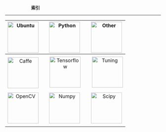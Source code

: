 &emsp;&emsp;&emsp;&emsp;&emsp;&emsp;**索引** 


---


[<img src="https://github.com/JNingWei/Notebook/blob/master/Bookshelf/Others-Notebook/Others-Box/Pic/Logo_pic/Ubuntu_Logo/Ubuntu_1.png" width="100" height="100" alt="Ubuntu"/>](https://github.com/JNingWei/Notebook/blob/master/Bookshelf/Ubuntu-Notebook/Ubuntu-Notebook.md) |  | [<img src="https://github.com/JNingWei/Notebook/blob/master/Bookshelf/Others-Notebook/Others-Box/Pic/Logo_pic/Python_pic/Python_0.jpg" width="100" height="100" alt="Python"/>](https://github.com/JNingWei/Notebook/blob/master/Bookshelf/Python-Notebook/Python-Notebook.md) |  | [<img src="https://github.com/JNingWei/Notebook/blob/master/Bookshelf/Others-Notebook/Others-Box/Pic/Logo_pic/Other_pic/Other_3.png" width="100" height="100" alt="Other"/>](https://github.com/JNingWei/Notebook/blob/master/Bookshelf/Others-Notebook/Others-Notebook.md)
:----: | :----: | :----: | :----: | :----: 
 |  |  |  | 
[<img src="https://github.com/JNingWei/Notebook/blob/master/Bookshelf/Others-Notebook/Others-Box/Pic/Logo_pic/Caffe_pic/Caffe_3.png" width="100" height="100" alt="Caffe"/>](https://github.com/JNingWei/Notebook/blob/master/Bookshelf/Caffe-Notebook/Caffe-Notebook.md)  |  |  [<img src="https://github.com/JNingWei/Notebook/blob/master/Bookshelf/Others-Notebook/Others-Box/Pic/Logo_pic/Tensorflow_pic/Tensorflow_1.png" width="100" height="100" alt="Tensorflow"/>](https://github.com/JNingWei/Notebook/blob/master/Bookshelf/TensorFlow-Notebook/TensorFlow-Notebook.md)  |  |  [<img src="https://github.com/JNingWei/Notebook/blob/master/Bookshelf/Others-Notebook/Others-Box/Pic/Logo_pic/Tuning_pic/Tuning_0.png" width="100" height="100" alt="Tuning"/>](https://github.com/JNingWei/Notebook/blob/master/Bookshelf/Tuning-Notebook/Tuning-Notebook.md)
 |  |  |  | 
[<img src="https://github.com/JNingWei/Notebook/blob/master/Bookshelf/Others-Notebook/Others-Box/Pic/Logo_pic/OpenCV_pic/OpenCV_1.png" width="100" height="100" alt="OpenCV"/>](https://github.com/JNingWei/Notebook/blob/master/Bookshelf/OpenCV-Notebook/OpenCV-Notebook.md)  |  | [<img src="https://github.com/JNingWei/Notebook/blob/master/Bookshelf/Others-Notebook/Others-Box/Pic/Logo_pic/Numpy_pic/Numpy_1.jpg" width="100" height="100" alt="Numpy"/>](https://github.com/JNingWei/Notebook/blob/master/Bookshelf/Numpy-Notebook/Numpy-Notebook.md) |  | [<img src="https://github.com/JNingWei/Notebook/blob/master/Bookshelf/Others-Notebook/Others-Box/Pic/Logo_pic/Scipy_pic/Scipy_1.jpg" width="100" height="100" alt="Scipy"/>](https://github.com/JNingWei/Notebook/blob/master/Bookshelf/Scipy-Notebook/Scipy-Notebook.md)
 |  |  |  | 


